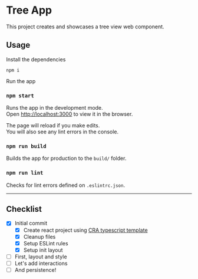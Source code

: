 # Tree App

This project creates and showcases a tree view web component.

## Usage

Install the dependencies

`npm i`

Run the app

### `npm start`

Runs the app in the development mode.\
Open [http://localhost:3000](http://localhost:3000) to view it in the browser.

The page will reload if you make edits.\
You will also see any lint errors in the console.

### `npm run build`

Builds the app for production to the `build/` folder.


### `npm run lint`


Checks for lint errors defined on `.eslintrc.json`.


------ 

## Checklist
- [x] Initial commit 
    - [x] Create react project using [CRA typescript template](https://create-react-app.dev/docs/adding-typescript)
    - [x] Cleanup files
    - [x] Setup ESLint rules
    - [x] Setup init layout
- [ ] First, layout and style
- [ ] Let's add interactions
- [ ] And persistence!